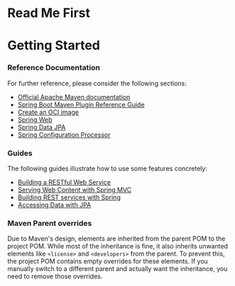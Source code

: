 # Read Me First

# Getting Started

### Reference Documentation

For further reference, please consider the following sections:

- [Official Apache Maven documentation](https://maven.apache.org/guides/index.html)
- [Spring Boot Maven Plugin Reference Guide](https://docs.spring.io/spring-boot/3.4.2/maven-plugin)
- [Create an OCI image](https://docs.spring.io/spring-boot/3.4.2/maven-plugin/build-image.html)
- [Spring Web](https://docs.spring.io/spring-boot/3.4.2/reference/web/servlet.html)
- [Spring Data JPA](https://docs.spring.io/spring-boot/3.4.2/reference/data/sql.html#data.sql.jpa-and-spring-data)
- [Spring Configuration Processor](https://docs.spring.io/spring-boot/3.4.2/specification/configuration-metadata/annotation-processor.html)

### Guides

The following guides illustrate how to use some features concretely:

- [Building a RESTful Web Service](https://spring.io/guides/gs/rest-service/)
- [Serving Web Content with Spring MVC](https://spring.io/guides/gs/serving-web-content/)
- [Building REST services with Spring](https://spring.io/guides/tutorials/rest/)
- [Accessing Data with JPA](https://spring.io/guides/gs/accessing-data-jpa/)

### Maven Parent overrides

Due to Maven's design, elements are inherited from the parent POM to the project POM.
While most of the inheritance is fine, it also inherits unwanted elements like `<license>` and `<developers>` from the parent.
To prevent this, the project POM contains empty overrides for these elements.
If you manually switch to a different parent and actually want the inheritance, you need to remove those overrides.
